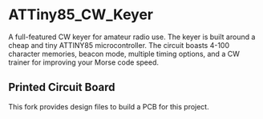 # ATTiny85_CW_Keyer
A full-featured CW keyer for amateur radio use. The keyer is built around a cheap and tiny ATTINY85 microcontroller. The circuit boasts 4-100 character memories, beacon mode, multiple timing options, and a CW trainer for improving your Morse code speed.

## Printed Circuit Board
This fork provides design files to build a PCB for this project.